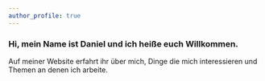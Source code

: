 ```yaml
---
author_profile: true
---
```


<h3>
Hi, mein Name ist Daniel und ich heiße euch Willkommen.
</h3>
<p>
Auf meiner Website erfahrt ihr über mich, Dinge die mich interessieren und Themen  an denen ich arbeite.
</p>